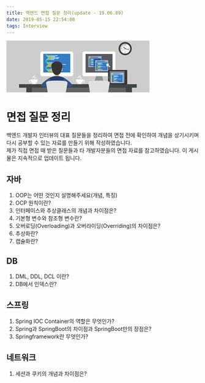 ```yaml
---
title: 백엔드 면접 질문 정리(update - 19.06.09)
date: 2019-05-15 22:54:00
tags: Interview
---
```


![images](/images/springboot/interview/interview.png)<br/>

# 면접 질문 정리
백엔드 개발자 인터뷰의 대표 질문들을 정리하여 면접 전에 확인하여 개념을 상기시키며 다시 공부할 수 있는 자료를 만들기 위해 작성하였습니다.<br/>
제가 직접 면접 때 받은 질문들과 타 개발자분들의 면접 자료를 참고하였습니다.
이 게시물은 지속적으로 업데이트 됩니다.
<br/>

## 자바
1. OOP는 어떤 것인지 설명해주세요(개념, 특징)
2. OCP 원칙이란?
3. 인터페이스와 추상클래스의 개념과 차이점은?
4. 기본형 변수와 참조형 변수란?
5. 오버로딩(Overloading)과 오버라이딩(Overriding)의 차이점은?
6. 추상화란?
7. 캡슐화란?


## DB
1. DML, DDL, DCL 이란?
2. DB에서 인덱스란?

## 스프링
1. Spring IOC Container의 역할은 무엇인가?
2. Spring과 SpringBoot의 차이점과 SpringBoot만의 장점은?
3. Springframework란 무엇인가?

## 네트워크
1. 세션과 쿠키의 개념과 차이점은?